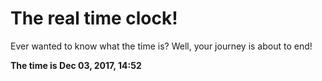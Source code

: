 # The real time clock!

Ever wanted to know what the time is? Well, your journey is about to end!

**The time is Dec 03, 2017, 14:52**